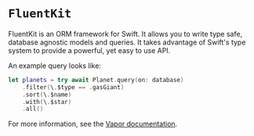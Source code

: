 # ``FluentKit``

FluentKit is an ORM framework for Swift. It allows you to write type safe, database agnostic models and queries. It takes advantage of Swift's type system to provide a powerful, yet easy to use API.

An example query looks like:

```swift
let planets = try await Planet.query(on: database)
    .filter(\.$type == .gasGiant)
    .sort(\.$name)
    .with(\.$star)
    .all()
```

For more information, see the [Vapor documentation](https://docs.vapor.codes/fluent/overview/).